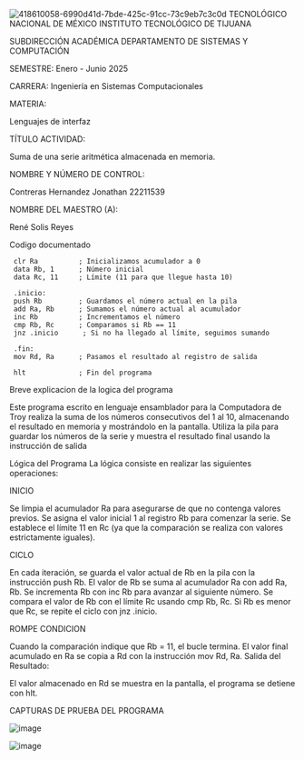 ![418610058-6990d41d-7bde-425c-91cc-73c9eb7c3c0d](https://github.com/user-attachments/assets/163dabc3-436a-4a31-a416-4f25340a0de7)
 TECNOLÓGICO NACIONAL DE MÉXICO
 INSTITUTO TECNOLÓGICO DE TIJUANA
 
 SUBDIRECCIÓN ACADÉMICA
 DEPARTAMENTO DE SISTEMAS Y COMPUTACIÓN
 
 SEMESTRE:
 Enero - Junio 2025
 
 CARRERA:
 Ingeniería en Sistemas Computacionales
 
 MATERIA:
 
 Lenguajes de interfaz
 
 TÍTULO ACTIVIDAD:
 
 Suma de una serie aritmética almacenada en memoria.
 
 NOMBRE Y NÚMERO DE CONTROL:
 
 Contreras Hernandez Jonathan 22211539
 
 NOMBRE DEL MAESTRO (A):
         
 René Solis Reyes
 
 Codigo documentado
 
     clr Ra          ; Inicializamos acumulador a 0
     data Rb, 1      ; Número inicial
     data Rc, 11     ; Límite (11 para que llegue hasta 10)
     
     .inicio:
     push Rb         ; Guardamos el número actual en la pila
     add Ra, Rb      ; Sumamos el número actual al acumulador
     inc Rb          ; Incrementamos el número
     cmp Rb, Rc      ; Comparamos si Rb == 11
     jnz .inicio      ; Si no ha llegado al límite, seguimos sumando
 
     .fin:
     mov Rd, Ra      ; Pasamos el resultado al registro de salida         
 		
     hlt             ; Fin del programa
 
 Breve explicacion de la logica del programa
 
 Este programa escrito en lenguaje ensamblador para la Computadora de Troy realiza la suma de los números consecutivos del 1 al 10, almacenando el resultado en memoria y mostrándolo en la pantalla. Utiliza la pila para guardar los números de la serie y muestra el resultado final usando la instrucción de salida
 
 Lógica del Programa
 La lógica consiste en realizar las siguientes operaciones:
 
 INICIO
 
 Se limpia el acumulador Ra para asegurarse de que no contenga valores previos.
 Se asigna el valor inicial 1 al registro Rb para comenzar la serie.
 Se establece el límite 11 en Rc (ya que la comparación se realiza con valores estrictamente iguales).
 
 CICLO
 
 En cada iteración, se guarda el valor actual de Rb en la pila con la instrucción push Rb.
 El valor de Rb se suma al acumulador Ra con add Ra, Rb.
 Se incrementa Rb con inc Rb para avanzar al siguiente número.
 Se compara el valor de Rb con el límite Rc usando cmp Rb, Rc.
 Si Rb es menor que Rc, se repite el ciclo con jnz .inicio.
 
 ROMPE CONDICION
 
 Cuando la comparación indique que Rb = 11, el bucle termina.
 El valor final acumulado en Ra se copia a Rd con la instrucción mov Rd, Ra.
 Salida del Resultado:
 
 El valor almacenado en Rd se muestra en la pantalla, el programa se detiene con hlt.
 
 CAPTURAS DE PRUEBA DEL PROGRAMA
 
 ![image](https://github.com/user-attachments/assets/572cbc5b-bc5e-450b-ae00-9fa79414ab60)
                                                             
 ![image](https://github.com/user-attachments/assets/eb8ca770-5cba-492a-a275-a142c9b54da9)
 
